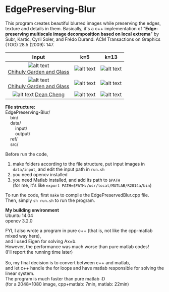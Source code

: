 # EdgePreserving-Blur
This program creates beautiful blurred images while preserving the edges, texture and details in them. Basically, it's a c++ implementation of "**Edge-preserving multiscale image decomposition based on local extrema**" by Subr, Kartic, Cyril Soler, and Frédo Durand. ACM Transactions on Graphics (TOG) 28.5 (2009): 147.<br />

| Input | k=5 | k=13 |
| :----: | :----: | :----: |
| ![alt text](https://github.com/yafangshih/EdgePreserving-Blur/blob/master/data/input/glassblue.jpg) <br /> [Chihuly Garden and Glass](https://www.chihulygardenandglass.com/) | ![alt text](https://github.com/yafangshih/EdgePreserving-Blur/blob/master/data/output/glassblue/glassblue-k5.jpg) | ![alt text](https://github.com/yafangshih/EdgePreserving-Blur/blob/master/data/output/glassblue/glassblue-k13.jpg) |
| ![alt text](https://github.com/yafangshih/EdgePreserving-Blur/blob/master/data/input/glassred.jpg) <br /> [Chihuly Garden and Glass](https://www.chihulygardenandglass.com/) | ![alt text](https://github.com/yafangshih/EdgePreserving-Blur/blob/master/data/output/glassred/glassred-k5.jpg) | ![alt text](https://github.com/yafangshih/EdgePreserving-Blur/blob/master/data/output/glassred/glassred-k13.jpg) |
| ![alt text](https://github.com/yafangshih/EdgePreserving-Blur/blob/master/data/input/taipei101.jpg) [Dean Cheng](http://crazydean0420.phootime.com/) | ![alt text](https://github.com/yafangshih/EdgePreserving-Blur/blob/master/data/output/taipei101/taipei101-k5.jpg) | ![alt text](https://github.com/yafangshih/EdgePreserving-Blur/blob/master/data/output/taipei101/taipei101-k13.jpg) |

**File structure:** <br />
EdgePreserving-Blur/ <br />
&nbsp;&nbsp;&nbsp;&nbsp;bin/ <br /> 
&nbsp;&nbsp;&nbsp;&nbsp;data/ <br />
&nbsp;&nbsp;&nbsp;&nbsp;&nbsp;&nbsp;&nbsp;&nbsp;input/ <br />
&nbsp;&nbsp;&nbsp;&nbsp;&nbsp;&nbsp;&nbsp;&nbsp;output/ <br />
&nbsp;&nbsp;&nbsp;&nbsp;ref/ <br />
&nbsp;&nbsp;&nbsp;&nbsp;src/ <br />
  
Before run the code,  <br />
1) make folders according to the file structure, put input images in `data/input`, and edit the input path in `run.sh`  <br />
2) you need opencv installed <br />
3) you need Matlab installed, and add its path to `$PATH`  <br />
(for me, it's like `export PATH=$PATH:/usr/local/MATLAB/R2014a/bin`)  <br />
  
To run the code, first `make` to compile the EdgePreservedBlur.cpp file.  <br />
Then, simply `sh run.sh` to run the program.  <br />

**My building environment**<br />
Ubuntu 14.04<br />
opencv 3.2.0<br />

FYI, I also wrote a program in pure c++ (that is, not like the cpp-matlab mixed way here),  <br />
and I used Eigen for solving Ax=b.  <br />
However, the performance was much worse than pure matlab codes!  <br />
(I'll report the running time later)  <br /><br />
So, my final decision is to convert between c++ and matlab,  <br />
and let c++ handle the for loops and have matlab responsible for solving the linear system.  <br />
The program is much faster than pure matlab :D <br />
(for a 2048\*1080 image, cpp+matlab: 7min, matlab: 22min)  <br />
